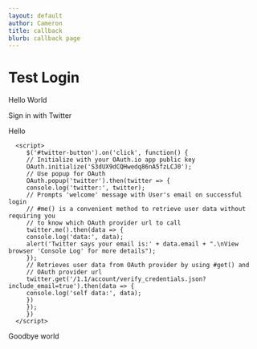 ```yaml
---
layout: default
author: Cameron
title: callback
blurb: callback page
---
```


# Test Login

Hello World
<p>
      <a id="twitter-button" class="btn btn-block btn-social btn-twitter">
      <i class="fa fa-twitter"></i> Sign in with Twitter
      </a>
</p>

Hello

      <script>
         $('#twitter-button').on('click', function() {
         // Initialize with your OAuth.io app public key
         OAuth.initialize('S3dUX9dCQHwedq86nA5fzLCJ0');
         // Use popup for OAuth
         OAuth.popup('twitter').then(twitter => {
         console.log('twitter:', twitter);
         // Prompts 'welcome' message with User's email on successful login
         // #me() is a convenient method to retrieve user data without requiring you
         // to know which OAuth provider url to call
         twitter.me().then(data => {
         console.log('data:', data);
         alert('Twitter says your email is:' + data.email + ".\nView browser 'Console Log' for more details");
         });
         // Retrieves user data from OAuth provider by using #get() and
         // OAuth provider url    
         twitter.get('/1.1/account/verify_credentials.json?include_email=true').then(data => {
         console.log('self data:', data);
         })    
         });
         })
      </script>
 
 Goodbye world
